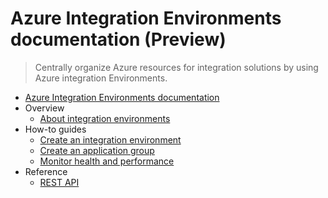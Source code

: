 # Azure Integration Environments documentation (Preview)
> Centrally organize Azure resources for integration solutions by using Azure integration Environments.
  - [Azure Integration Environments documentation](https://learn.microsoft.com/en-us/azure/integration-environments/)
  - Overview
    - [About integration environments](https://learn.microsoft.com/en-us/azure/integration-environments/overview)
  - How-to guides
    - [Create an integration environment](https://learn.microsoft.com/en-us/azure/integration-environments/create-integration-environment)
    - [Create an application group](https://learn.microsoft.com/en-us/azure/integration-environments/create-application-group)
    - [Monitor health and performance](https://learn.microsoft.com/en-us/azure/integration-environments/monitor-resources-create-alerts)
  - Reference
    - [REST API](https://learn.microsoft.com/rest/api/integration/)
